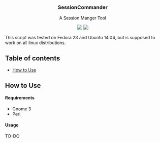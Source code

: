<h3 align="center">SessionCommander</h3>
<p align="center">A Session Manger Tool</p>

<p align="center">
<img src="https://img.shields.io/github/release/pablomenino/SessionCommander.svg">
<img src="https://img.shields.io/github/license/pablomenino/SessionCommander.svg">
</p>

This script was tested on Fedora 23 and Ubuntu 14.04, but is supposed to work on all linux distributions.

## Table of contents

* [How to Use](#how-to-use)

## <a name="how-to-use">How to Use

#### Requirements

* Gnome 3
* Perl

#### Usage

TO-DO
